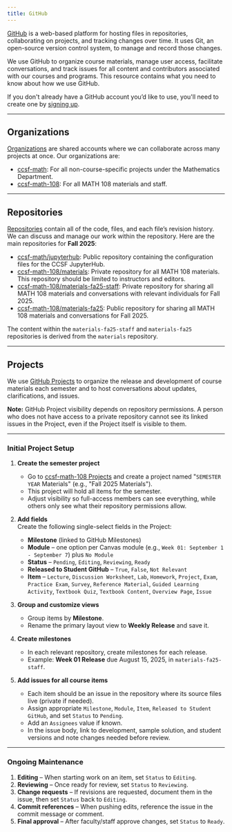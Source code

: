 ```yaml
---
title: GitHub
---
```


[GitHub](https://github.com/) is a web-based platform for hosting files in repositories, collaborating on projects, and tracking changes over time. It uses Git, an open-source version control system, to manage and record those changes.

We use GitHub to organize course materials, manage user access, facilitate conversations, and track issues for all content and contributors associated with our courses and programs. This resource contains what you need to know about how we use GitHub.

If you don't already have a GitHub account you’d like to use, you'll need to create one by [signing up](https://github.com/signup).

---

## Organizations

[Organizations](https://docs.github.com/en/organizations/collaborating-with-groups-in-organizations/about-organizations) are shared accounts where we can collaborate across many projects at once. Our organizations are:

- [ccsf-math](https://github.com/orgs/ccsf-math): For all non-course-specific projects under the Mathematics Department.
- [ccsf-math-108](https://github.com/orgs/ccsf-math-108): For all MATH 108 materials and staff.

---

## Repositories

[Repositories](https://docs.github.com/en/repositories/creating-and-managing-repositories/about-repositories) contain all of the code, files, and each file’s revision history. We can discuss and manage our work within the repository. Here are the main repositories for **Fall 2025**:

- [ccsf-math/jupyterhub](https://github.com/ccsf-math/jupyterhub/): Public repository containing the configuration files for the CCSF JupyterHub.
- [ccsf-math-108/materials](https://github.com/ccsf-math-108/materials): Private repository for all MATH 108 materials. This repository should be limited to instructors and editors.
- [ccsf-math-108/materials-fa25-staff](https://github.com/ccsf-math-108/materials-fa25-staff): Private repository for sharing all MATH 108 materials and conversations with relevant individuals for Fall 2025.
- [ccsf-math-108/materials-fa25](https://github.com/ccsf-math-108/materials-fa25): Public repository for sharing all MATH 108 materials and conversations for Fall 2025.

The content within the `materials-fa25-staff` and `materials-fa25` repositories is derived from the `materials` repository.

---

## Projects

We use [GitHub Projects](https://docs.github.com/en/issues/planning-and-tracking-with-projects) to organize the release and development of course materials each semester and to host conversations about updates, clarifications, and issues.

**Note:** GitHub Project visibility depends on repository permissions. A person who does not have access to a private repository cannot see its linked issues in the Project, even if the Project itself is visible to them.

---

### Initial Project Setup

1. **Create the semester project**  
   - Go to [ccsf-math-108 Projects](https://github.com/orgs/ccsf-math-108/projects) and create a project named "`SEMESTER` `YEAR` Materials" (e.g., "Fall 2025 Materials").
   - This project will hold all items for the semester.  
   - Adjust visibility so full-access members can see everything, while others only see what their repository permissions allow.

2. **Add fields**  
   Create the following single-select fields in the Project:  
   - **Milestone** (linked to GitHub Milestones)  
   - **Module** – one option per Canvas module (e.g., `Week 01: September 1 - September 7`) plus `No Module`  
   - **Status** – `Pending`, `Editing`, `Reviewing`, `Ready`  
   - **Released to Student GitHub** – `True`, `False`, `Not Relevant`  
   - **Item** – `Lecture`, `Discussion Worksheet`, `Lab`, `Homework`, `Project`, `Exam`, `Practice Exam`, `Survey`, `Reference Material`, `Guided Learning Activity`, `Textbook Quiz`, `Textbook Content`, `Overview Page`, `Issue`

3. **Group and customize views**  
   - Group items by **Milestone**.  
   - Rename the primary layout view to **Weekly Release** and save it.

4. **Create milestones**  
   - In each relevant repository, create milestones for each release.  
   - Example: **Week 01 Release** due August 15, 2025, in `materials-fa25-staff`.

5. **Add issues for all course items**  
   - Each item should be an issue in the repository where its source files live (private if needed).  
   - Assign appropriate `Milestone`, `Module`, `Item`, `Released to Student GitHub`, and set `Status` to `Pending`.  
   - Add an `Assignees` value if known.  
   - In the issue body, link to development, sample solution, and student versions and note changes needed before review.

---

### Ongoing Maintenance

1. **Editing** – When starting work on an item, set `Status` to `Editing`.
2. **Reviewing** – Once ready for review, set `Status` to `Reviewing`.
3. **Change requests** – If revisions are requested, document them in the issue, then set `Status` back to `Editing`.
4. **Commit references** – When pushing edits, reference the issue in the commit message or comment.
5. **Final approval** – After faculty/staff approve changes, set `Status` to `Ready`. 
